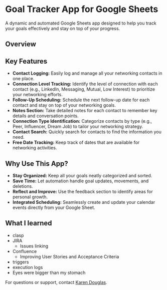 # Goal Tracker App for Google Sheets

A dynamic and automated Google Sheets app designed to help you track your goals effectively and stay on top of your progress.

## Overview

<!-- [![Demo Screenshot](link-to-your-screenshot.png)](link-to-your-screenshot.png) -->

## Key Features

- **Contact Logging:** Easily log and manage all your networking contacts in one place.
- **Connection Level Tracking:** Identify the level of connection with each contact (e.g., LinkedIn, Messaging, Mutual, Low Interest) to prioritize your networking efforts.
- **Follow-Up Scheduling:** Schedule the next follow-up date for each contact and stay on top of your networking goals.
- **Notes Section:** Take detailed notes for each contact to remember key details and conversation points.
- **Connection Type Identification:** Categorize contacts by type (e.g., Peer, Influencer, Dream Job) to tailor your networking strategy.
- **Contact Search:** Quickly search for contacts to find the information you need.
- **Free Date Tracking:** Keep track of dates that are available for networking activities.


## Why Use This App?

- **Stay Organized:** Keep all your goals neatly categorized and sorted.
- **Save Time:** Let automation handle goal updates, movements, and deletions.
- **Reflect and Improve:** Use the feedback section to identify areas for personal growth.
- **Integrated Scheduling:** Seamlessly create and update your calendar events directly from your Google Sheet.


## What I learned
- clasp 
- JIRA
  - Issues linking
- Confluence
  - Improving User Stories and Acceptance Criteria
- triggers
- execution logs
- Eyes were bigger than my stomach

<!-- ## See It in Action

![Goal Tracker App Demo](link-to-your-demo-screenshot-or-gif) -->

<!-- ## How to Get Started

To get the full version of this app with a detailed setup guide and support, [click here](your-purchase-link) to purchase.

## Pricing and Access

- **Price:** $XX (One-time fee)
- **What You Get:**
  - Access to the Google Sheets template
  - A detailed step-by-step setup guide
  - Lifetime updates and support -->

For questions or support, contact [Karen Douglas](mailto:karendouglassd@gmail.com).

